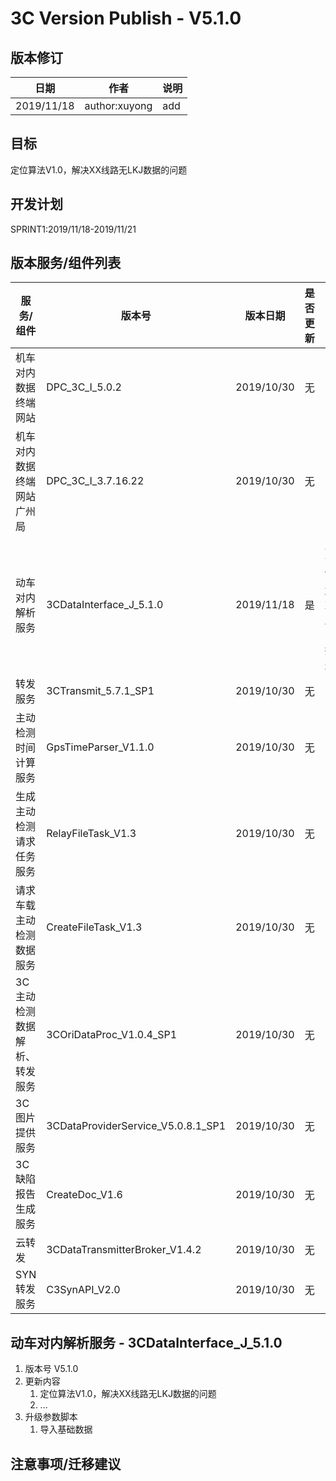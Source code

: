 3C Version Publish - V5.1.0
=================
  
版本修订
-----------------------------------

日期 | 作者 |  说明
-|-|-
2019/11/18| author:xuyong| add

目标
-----------------------------------

定位算法V1.0，解决XX线路无LKJ数据的问题

开发计划
-----------------------------------

SPRINT1:2019/11/18-2019/11/21

版本服务/组件列表
-----------------------------------

服务/组件 | 版本号 | 版本日期 | 是否更新 |升级内容
-|-|-|-|-
 机车对内数据终端网站| DPC_3C_I_5.0.2 |2019/10/30| 无 |-
 机车对内数据终端网站广州局| DPC_3C_I_3.7.16.22 |2019/10/30| 无 |-
 动车对内解析服务| 3CDataInterface_J_5.1.0 |2019/11/18 | 是 |定位算法V1.0，解决XX线路无LKJ数据的问题
 转发服务| 3CTransmit_5.7.1_SP1 |2019/10/30| 无 |-
 主动检测时间计算服务| GpsTimeParser_V1.1.0 |2019/10/30| 无 |-
 生成主动检测请求任务服务| RelayFileTask_V1.3 |2019/10/30| 无 |-
 请求车载主动检测数据服务| CreateFileTask_V1.3|2019/10/30| 无 |-
 3C主动检测数据解析、转发服务| 3COriDataProc_V1.0.4_SP1|2019/10/30| 无 |-
 3C图片提供服务| 3CDataProviderService_V5.0.8.1_SP1|2019/10/30| 无 |-
 3C缺陷报告生成服务| CreateDoc_V1.6|2019/10/30| 无 |-
 云转发|3CDataTransmitterBroker_V1.4.2|2019/10/30| 无 |-
 SYN转发服务|C3SynAPI_V2.0|2019/10/30| 无 |-

动车对内解析服务 - 3CDataInterface_J_5.1.0
-----------------------------------

1. 版本号
V5.1.0
2. 更新内容
    1. 定位算法V1.0，解决XX线路无LKJ数据的问题
    2. ...
3. 升级参数脚本
    1. 导入基础数据

注意事项/迁移建议
-----------------------------------
